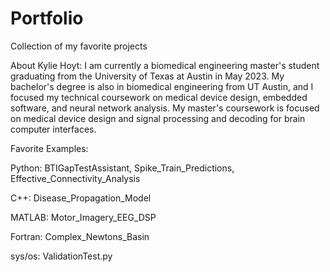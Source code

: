 # Portfolio
Collection of my favorite projects

About Kylie Hoyt:
I am currently a biomedical engineering master's student graduating from the University of Texas at Austin in May 2023. My bachelor's degree is also in biomedical engineering from UT Austin, and I focused my technical coursework on medical device design, embedded software, and neural network analysis. My master's coursework is focused on medical device design and signal processing and decoding for brain computer interfaces. 

Favorite Examples:

Python: BTIGapTestAssistant, Spike_Train_Predictions, Effective_Connectivity_Analysis

C++: Disease_Propagation_Model

MATLAB: Motor_Imagery_EEG_DSP

Fortran: Complex_Newtons_Basin

sys/os: ValidationTest.py

